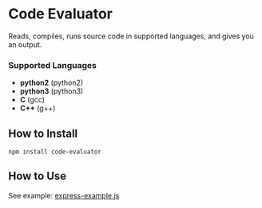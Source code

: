 # Code Evaluator
Reads, compiles, runs source code in supported languages, and gives you an output.

### Supported Languages
+ **python2** (python2)
+ **python3** (python3)
+ **C** (gcc)
+ **C++** (g++)

## How to Install
```npm install code-evaluator```

## How to Use
See example: [express-example.js](./examples/express-example.js "Example code to use code-evaluator in an Express application")
